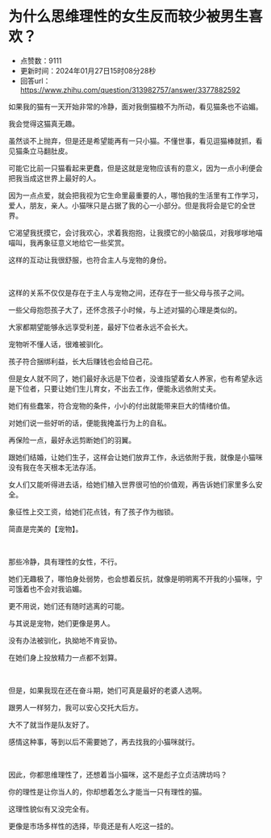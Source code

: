 # 为什么思维理性的女生反而较少被男生喜欢？
- 点赞数：9111
- 更新时间：2024年01月27日15时08分28秒
- 回答url：https://www.zhihu.com/question/313982757/answer/3377882592
<body>
 <p data-pid="MhBdx1QK">如果我的猫有一天开始非常的冷静，面对我倒猫粮不为所动，看见猫条也不谄媚。</p>
 <p data-pid="mcQZVyss">我会觉得这猫真无趣。</p>
 <p data-pid="RX__RXBA">虽然谈不上抛弃，但是还是希望能再有一只小猫。不懂世事，看见逗猫棒就抓，看见猫条立马翻肚皮。</p>
 <p data-pid="Xy1cUU1_">可能它比前一只猫看起来更蠢，但是这就是宠物应该有的意义，因为一点小利便会把我当成这世界上最好的人。</p>
 <p data-pid="s0L7DJ26">因为一点点爱，就会把我视为它生命里最重要的人，哪怕我的生活里有工作学习，爱人，朋友，亲人。小猫咪只是占据了我的心一小部分。但是我将会是它的全世界。</p>
 <p data-pid="wltg1C3p">它渴望我抚摸它，会讨我欢心，求着我抱抱，让我摸它的小脑袋瓜，对我嗲嗲地喵喵叫，我再象征意义地给它一些奖赏。</p>
 <p data-pid="QyTc8t6b">这样的互动让我很舒服，也符合主人与宠物的身份。</p>
 <p class="ztext-empty-paragraph"><br></p>
 <p data-pid="pNuOL9ZI">这样的关系不仅仅是存在于主人与宠物之间，还存在于一些父母与孩子之间。</p>
 <p data-pid="TBEdSp5j">一些父母抱怨孩子大了，还怀念孩子小时候，与上述对猫的心理是类似的。</p>
 <p data-pid="Jt0NonGw">大家都期望能够永远享受利差，最好下位者永远不会长大。</p>
 <p data-pid="azMvE8Lk">宠物听不懂人话，很难被驯化。</p>
 <p data-pid="_VNDvDqE">孩子符合捆绑利益，长大后赚钱也会给自己花。</p>
 <p data-pid="H8PSIa_g">但是女人就不同了，她们最好永远是下位者，没谁指望着女人养家，也有希望永远是下位者，只要让她们生儿育女，不出去工作，便能永远依附丈夫。</p>
 <p data-pid="Uzu7epYY">她们有些蠢笨，符合宠物的条件，小小的付出就能带来巨大的情绪价值。</p>
 <p data-pid="YCQNvBgG">对她们说一些好听的话，便能我掩盖行为上的自私。</p>
 <p data-pid="b5ymPYVa">再保险一点，最好永远剪断她们的羽翼。</p>
 <p data-pid="wJ7MRQlw">跟她们结婚，让她们生子，这样会让她们放弃工作，永远依附于我，就像是小猫咪没有我在冬天根本无法存活。</p>
 <p data-pid="HYL4OlHB">女人们又能听得进去话，给她们植入世界很可怕的价值观，再告诉她们家里多么安全。</p>
 <p data-pid="cKeSbFzZ">象征性上交工资，给她们花点钱，有了孩子作为枷锁。</p>
 <p data-pid="xl3y22XB">简直是完美的【宠物】。</p>
 <p class="ztext-empty-paragraph"><br></p>
 <p data-pid="qJaqfDpi">那些冷静，具有理性的女性，不行。</p>
 <p data-pid="sFhoggix">她们无趣极了，哪怕身处弱势，也会想着反抗，就像是明明离不开我的小猫咪，宁可饿着也不会对我谄媚。</p>
 <p data-pid="myEbqTO8">更不用说，她们还有随时逃离的可能。</p>
 <p data-pid="v3xCi-iv">与其说是宠物，她们更像是男人。</p>
 <p data-pid="X18ZGUFs">没有办法被驯化，执拗地不肯妥协。</p>
 <p data-pid="nEYwbSFq">在她们身上投放精力一点都不划算。</p>
 <p class="ztext-empty-paragraph"><br></p>
 <p data-pid="RZ-lrIra">但是，如果我现在还在奋斗期，她们可真是最好的老婆人选啊。</p>
 <p data-pid="F8bsFSu6">跟男人一样努力，我可以安心交托大后方。</p>
 <p data-pid="0ZP58ub-">大不了就当作是队友好了。</p>
 <p data-pid="idhpYnl_">感情这种事，等到以后不需要她了，再去找我的小猫咪就行。</p>
 <p class="ztext-empty-paragraph"><br></p>
 <p data-pid="ZVEdOpao">因此，你都思维理性了，还想着当小猫咪，这不是彪子立贞洁牌坊吗？</p>
 <p data-pid="wZqWVsDH">你的理性是让你当人的，你却想着怎么才能当一只有理性的猫。</p>
 <p data-pid="GGDdmh4-">这理性貌似有又没完全有。</p>
 <p data-pid="Kg6eqduA">更像是市场多样性的选择，毕竟还是有人吃这一挂的。</p>
</body>